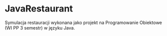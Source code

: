 # JavaRestaurant
Symulacja restauracji wykonana jako projekt na Programowanie Obiektowe (WI PP 3 semestr) w języku Java.
